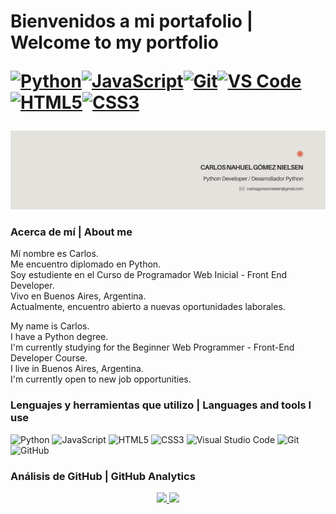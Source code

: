 # Bienvenidos a mi portafolio | Welcome to my portfolio <p align="left"><a href="https://www.python.org/" target="_blank" rel="noreferrer"><img src="https://raw.githubusercontent.com/danielcranney/readme-generator/main/public/icons/skills/python-colored.svg" width="36" height="36" alt="Python" title="Python"/></a><a href="https://developer.mozilla.org/en-US/docs/Web/JavaScript" target="_blank" rel="noreferrer"><img src="https://raw.githubusercontent.com/danielcranney/readme-generator/main/public/icons/skills/javascript-colored.svg" width="36" height="36" alt="JavaScript" title="JavaScript"/></a><a href="https://git-scm.com/" target="_blank" rel="noreferrer"><img src="https://raw.githubusercontent.com/danielcranney/readme-generator/main/public/icons/skills/git-colored.svg" width="36" height="36" alt="Git" title="Git"/></a><a href="https://code.visualstudio.com/" target="_blank" rel="noreferrer"><img src="https://raw.githubusercontent.com/danielcranney/readme-generator/main/public/icons/skills/visualstudiocode-colored.svg" width="36" height="36" alt="VS Code" title="VS Code"/></a><a href="https://developer.mozilla.org/en-US/docs/Glossary/HTML5" target="_blank" rel="noreferrer"><img src="https://raw.githubusercontent.com/danielcranney/readme-generator/main/public/icons/skills/html5-colored.svg" width="36" height="36" alt="HTML5" title="HTML5"/></a><a href="https://www.w3.org/TR/CSS/#css" target="_blank" rel="noreferrer"><img src="https://raw.githubusercontent.com/danielcranney/readme-generator/main/public/icons/skills/css3-colored.svg" width="36" height="36" alt="CSS3" title="CSS3"/></a>
</p>

![Banner de carlosgomeznielsen](banner_github_carlosgomeznielsen.png)

### Acerca de mí | About me

Mí nombre es Carlos.<br>
Me encuentro diplomado en Python.<br>
Soy estudiente en el Curso de Programador Web Inicial - Front End Developer.<br>
Vivo en Buenos Aires, Argentina.<br>
Actualmente, encuentro abierto a nuevas oportunidades laborales.<br>

My name is Carlos.<br>
I have a Python degree.<br>
I'm currently studying for the Beginner Web Programmer - Front-End Developer Course.<br>
I live in Buenos Aires, Argentina.<br>
I'm currently open to new job opportunities.<br>

### Lenguajes y herramientas que utilizo | Languages ​​and tools I use

![Python](https://img.shields.io/badge/python-3670A0?style=for-the-badge&logo=python&logoColor=ffdd54&color=0277BD)
![JavaScript](https://img.shields.io/badge/javascript-%23323330.svg?style=for-the-badge&logo=javascript&logoColor=%23F7DF1E)
![HTML5](https://img.shields.io/badge/html5-%23E34F26.svg?style=for-the-badge&logo=html5&logoColor=white&color=FF6D00)
![CSS3](https://img.shields.io/badge/css3-%231572B6.svg?style=for-the-badge&logo=css3&logoColor=white&color=purple)
![Visual Studio Code](https://img.shields.io/badge/Visual%20Studio%20Code-0078d7.svg?style=for-the-badge&logo=visual-studio-code&logoColor=white&color=0288D1)
![Git](https://img.shields.io/badge/git-%23F05033.svg?style=for-the-badge&logo=git&logoColor=black&color=F4511E)
![GitHub](https://img.shields.io/badge/github-%23121011.svg?style=for-the-badge&logo=github&logoColor=white&color=454545)

### Análisis de GitHub | GitHub Analytics

<p align="center">
<a href="https://github.com/carlosgomeznielsen">
  <img height="180em" src="https://github-readme-stats-eight-theta.vercel.app/api?username=carlosgomeznielsen&show_icons=true&theme=algolia&include_all_commits=true&count_private=true&cache_seconds=1800"/>
  <img height="180em" src="https://github-readme-stats-eight-theta.vercel.app/api/top-langs/?username=carlosgomeznielsen&layout=compact&langs_count=8&theme=algolia&cache_seconds=1800"/>
</a>
</p>

